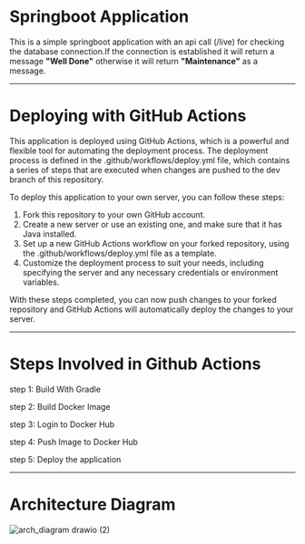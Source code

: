 # Springboot Application

  This is a simple springboot application with an api call (/live) for checking the database connection.If the connection is established it will return a message **"Well Done"** otherwise it will return **"Maintenance"** as a message.

----------------------------------------------------------------------------------------------------------------------------------------------
# Deploying with GitHub Actions

  This application is deployed using GitHub Actions, which is a powerful and flexible tool for automating the deployment process. The deployment process is defined in the .github/workflows/deploy.yml file, which contains a series of steps that are executed when changes are pushed to the dev branch of this repository.

To deploy this application to your own server, you can follow these steps:

 1. Fork this repository to your own GitHub account.
 2. Create a new server or use an existing one, and make sure that it has Java installed.
 3. Set up a new GitHub Actions workflow on your forked repository, using the .github/workflows/deploy.yml file as a template.
 4. Customize the deployment process to suit your needs, including specifying the server and any necessary credentials or environment variables.

  With these steps completed, you can now push changes to your forked repository and GitHub Actions will automatically deploy the changes to your server.
  
  ----------------------------------------------------------------------------------------------------------------------------------------------
# Steps Involved in Github Actions

step 1: Build With Gradle

step 2: Build Docker Image

step 3: Login to Docker Hub

step 4: Push Image to Docker Hub

step 5: Deploy the application

  --------------------------------------------------------------------------------------------------------------------------------------------------
# Architecture Diagram
 
 
![arch_diagram drawio (2)](https://user-images.githubusercontent.com/20705864/225968305-ce0004d7-78cc-437b-b8a7-4baf7a8ba1a9.png)


